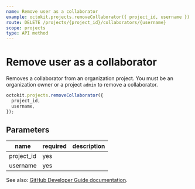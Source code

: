 ```yaml
---
name: Remove user as a collaborator
example: octokit.projects.removeCollaborator({ project_id, username })
route: DELETE /projects/{project_id}/collaborators/{username}
scope: projects
type: API method
---
```


# Remove user as a collaborator

Removes a collaborator from an organization project. You must be an organization owner or a project `admin` to remove a collaborator.

```js
octokit.projects.removeCollaborator({
  project_id,
  username,
});
```

## Parameters

<table>
  <thead>
    <tr>
      <th>name</th>
      <th>required</th>
      <th>description</th>
    </tr>
  </thead>
  <tbody>
    <tr><td>project_id</td><td>yes</td><td>

</td></tr>
<tr><td>username</td><td>yes</td><td>

</td></tr>
  </tbody>
</table>

See also: [GitHub Developer Guide documentation](https://developer.github.com/v3/projects/collaborators/#remove-user-as-a-collaborator).
